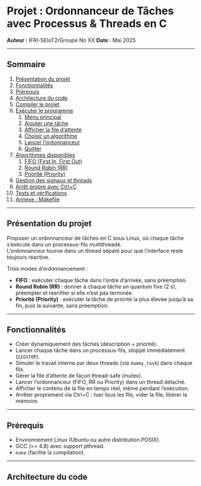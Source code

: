 # Projet : Ordonnanceur de Tâches avec Processus & Threads en C

**Auteur :** IFRI-SEIoT2/Groupe No XX
**Date :** Mai 2025

---

## Sommaire

1. [Présentation du projet](#présentation-du-projet)  
2. [Fonctionnalités](#fonctionnalités)  
3. [Prérequis](#prérequis)  
4. [Architecture du code](#architecture-du-code)  
5. [Compiler le projet](#compiler-le-projet)  
6. [Exécuter le programme](#exécuter-le-programme)  
   1. [Menu principal](#menu-principal)  
   2. [Ajouter une tâche](#ajouter-une-tâche)  
   3. [Afficher la file d’attente](#afficher-la-file-dattente)  
   4. [Choisir un algorithme](#choisir-un-algorithme)  
   5. [Lancer l’ordonnanceur](#lancer-lordonnanceur)  
   6. [Quitter](#quitter)  
7. [Algorithmes disponibles](#algorithmes-disponibles)  
   1. [FIFO (First In, First Out)](#fifo-first-in-first-out)  
   2. [Round Robin (RR)](#round-robin-rr)  
   3. [Priorité (Priority)](#priorité-priority)  
8. [Gestion des signaux et threads](#gestion-des-signaux-et-threads)  
9. [Arrêt propre avec Ctrl+C](#arrêt-propre-avec-ctrlc)  
10. [Tests et vérifications](#tests-et-vérifications)  
11. [Annexe : Makefile](#annexe-makefile)

---

## Présentation du projet

Proposer un ordonnanceur de tâches en C sous Linux, où chaque tâche s’exécute dans un processus-fils multithreadé.  
L’ordonnanceur tourne dans un thread séparé pour que l’interface reste toujours réactive.

Trois modes d’ordonnancement :
- **FIFO** : exécuter chaque tâche dans l’ordre d’arrivée, sans préemption.  
- **Round Robin (RR)** : donner à chaque tâche un quantum fixe (2 s), préempter et réenfiler si elle n’est pas terminée.  
- **Priorité (Priority)** : exécuter la tâche de priorité la plus élevée jusqu’à sa fin, puis la suivante, sans préemption.

---

## Fonctionnalités

- Créer dynamiquement des tâches (description + priorité).  
- Lancer chaque tâche dans un processus-fils, stoppé immédiatement (`SIGSTOP`).  
- Simuler le travail interne par deux threads (via `dummy_task`) dans chaque fils.  
- Gérer la file d’attente de façon thread-safe (mutex).  
- Lancer l’ordonnanceur (FIFO, RR ou Priority) dans un thread détaché.  
- Afficher le contenu de la file en temps réel, même pendant l’exécution.  
- Arrêter proprement via Ctrl+C : tuer tous les fils, vider la file, libérer la mémoire.

---

## Prérequis

- Environnement Linux (Ubuntu ou autre distribution POSIX).  
- GCC (>= 4.8) avec support pthread.  
- `make` (facilite la compilation).  

---

## Architecture du code

